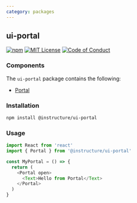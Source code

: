 ```yaml
---
category: packages
---
```


## ui-portal

[![npm][npm]][npm-url]
[![MIT License][license-badge]][license]
[![Code of Conduct][coc-badge]][coc]

### Components

The `ui-portal` package contains the following:

- [Portal](#Portal)

### Installation

```sh
npm install @instructure/ui-portal
```

### Usage

```js
import React from 'react'
import { Portal } from '@instructure/ui-portal'

const MyPortal = () => {
  return (
    <Portal open>
      <Text>Hello from Portal</Text>
    </Portal>
  )
}
```

[npm]: https://img.shields.io/npm/v/@instructure/ui-portal.svg
[npm-url]: https://npmjs.com/package/@instructure/ui-portal
[license-badge]: https://img.shields.io/npm/l/instructure-ui.svg?style=flat-square
[license]: https://github.com/instructure/instructure-ui/blob/master/LICENSE
[coc-badge]: https://img.shields.io/badge/code%20of-conduct-ff69b4.svg?style=flat-square
[coc]: https://github.com/instructure/instructure-ui/blob/master/CODE_OF_CONDUCT.md
